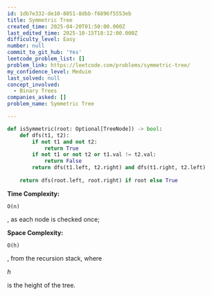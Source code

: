 ```yaml
---
id: 1db7e332-de10-8051-8dbb-f6896f5553eb
title: Symmetric Tree
created_time: 2025-04-20T01:50:00.000Z
last_edited_time: 2025-10-15T18:12:00.000Z
difficulty_level: Easy
number: null
commit_to_git_hub: 'Yes'
leetcode_problem_list: []
problem_link: https://leetcode.com/problems/symmetric-tree/
my_confidence_level: Meduim
last_solved: null
concept_involved:
  - Binary Trees
companies_asked: []
problem_name: Symmetric Tree

---
```


```python
def isSymmetric(root: Optional[TreeNode]) -> bool:
    def dfs(t1, t2):
        if not t1 and not t2:
            return True
        if not t1 or not t2 or t1.val != t2.val:
            return False
        return dfs(t1.left, t2.right) and dfs(t1.right, t2.left)
    
    return dfs(root.left, root.right) if root else True

```

**Time Complexity:**

```plain text
O(n)
```

, as each node is checked once;

**Space Complexity:**

```plain text
O(h)
```

, from the recursion stack, where

*h*

is the height of the tree.
